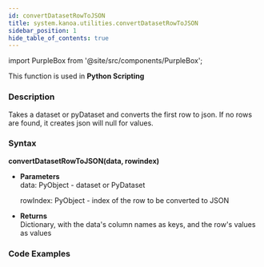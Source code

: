 ```yaml
---
id: convertDatasetRowToJSON
title: system.kanoa.utilities.convertDatasetRowToJSON
sidebar_position: 1
hide_table_of_contents: true
---
```

import PurpleBox from '@site/src/components/PurpleBox';

<PurpleBox>This function is used in <b>Python Scripting</b></PurpleBox>


### Description
Takes a dataset or pyDataset and converts the first row to json. If no rows are found, it creates json will null for values. 

### Syntax
**convertDatasetRowToJSON(data, rowindex)**

- **Parameters**  
    data: PyObject - dataset or PyDataset

    rowIndex: PyObject - index of the row to be converted to JSON

- **Returns**  
    Dictionary, with the data's column names as keys, and the row's values as values


### Code Examples

```py

```